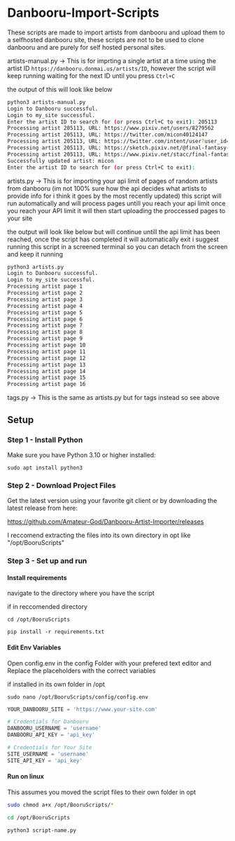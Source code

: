 # Danbooru-Import-Scripts

These scripts are made to import artists from danbooru and upload them to a selfhosted danbooru site, these scripts are not to be used to clone danbooru and are purely for self hosted personal sites.

artists-manual.py -> This is for imprting a single artist at a time using the artist ID ``https://danbooru.donmai.us/artists/ID``, however the script will keep running waiting for the next ID until you press ``Ctrl+C``

the output of this will look like below

```bash
python3 artists-manual.py
Login to Danbooru successful.
Login to my_site successful.
Enter the artist ID to search for (or press Ctrl+C to exit): 205113
Processing artist 205113, URL: https://www.pixiv.net/users/8279562
Processing artist 205113, URL: https://twitter.com/micon40124147
Processing artist 205113, URL: https://twitter.com/intent/user?user_id=1259809228035813378
Processing artist 205113, URL: https://sketch.pixiv.net/@final-fantasy-leo
Processing artist 205113, URL: https://www.pixiv.net/stacc/final-fantasy-leo
Successfully updated artist: micon
Enter the artist ID to search for (or press Ctrl+C to exit): 
```

artists.py -> This is for importing your api limit of pages of random artists from danbooru (im not 100% sure how the api decides what artists to provide info for i think it goes by the most recently updated) this script will run automatically and will process pages untill you reach your api limit once you reach your API limit it will then start uploading the proccessed pages to your site

the output will look like below but will continue untill the api limit has been reached, once the script has completed it will automatically exit
i suggest running this script in a screened terminal so you can detach from the screen and keep it running

```bash
python3 artists.py
Login to Danbooru successful.
Login to my_site successful.
Processing artist page 1
Processing artist page 2
Processing artist page 3
Processing artist page 4
Processing artist page 5
Processing artist page 6
Processing artist page 7
Processing artist page 8
Processing artist page 9
Processing artist page 10
Processing artist page 11
Processing artist page 12
Processing artist page 13
Processing artist page 14
Processing artist page 15
Processing artist page 16
```

tags.py -> This is the same as artists.py but for tags instead so see above

## Setup

### Step 1 - Install Python

Make sure you have Python 3.10 or higher installed:

```
sudo apt install python3
```

### Step 2 - Download Project Files

Get the latest version using your favorite git client or by downloading the latest release from here:

https://github.com/Amateur-God/Danbooru-Artist-Importer/releases

I reccomend extracting the files into its own directory in opt like "/opt/BooruScripts"

### Step 3 - Set up and run

#### Install requirements

navigate to the directory where you have the script

if in reccomended directory

```
cd /opt/BooruScripts
```

```
pip install -r requirements.txt
```

#### Edit Env Variables

Open config.env in the config Folder with your prefered text editor and Replace the placeholders with the correct variables

if installed in its own folder in /opt

```
sudo nano /opt/BooruScripts/config/config.env
```

```py
YOUR_DANBOORU_SITE = 'https://www.your-site.com'

# Credentials for Danbooru
DANBOORU_USERNAME = 'username'
DANBOORU_API_KEY = 'api_key'

# Credentials for Your Site
SITE_USERNAME = 'username'
SITE_API_KEY = 'api_key'
``` 

#### Run on linux

This assumes you moved the script files to their own folder in opt

```bash
sudo chmod a+x /opt/BooruScripts/*
```

```bash
cd /opt/BooruScripts
```

```bash
python3 script-name.py
```